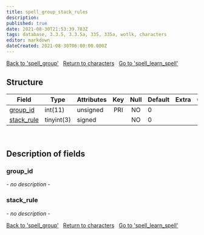 ```yaml
---
title: spell_group_stack_rules
description: 
published: true
date: 2021-08-30T21:53:39.783Z
tags: database, 3.3.5, 3.3.5a, 335, 335a, wotlk, characters
editor: markdown
dateCreated: 2021-08-30T06:00:00.000Z
---
```


<a href="https://dev.trinitycore.info/en/database/335/characters/spell_group" class="mt-5 v-btn v-btn--depressed v-btn--flat v-btn--outlined theme--light v-size--default darkblue--text text--lighten-3"><span class="v-btn__content"><i aria-hidden="true" class="v-icon notranslate v-icon--left mdi mdi-arrow-left theme--light"></i><span>Back to 'spell_group'</span></span></a>&nbsp;&nbsp;&nbsp;<a href="https://dev.trinitycore.info/en/database/335/characters/home" class="mt-5 v-btn v-btn--depressed v-btn--flat v-btn--outlined theme--light v-size--default darkblue--text text--lighten-3"><span class="v-btn__content"><i aria-hidden="true" class="v-icon notranslate v-icon--left mdi mdi-home-outline theme--light"></i><span>Return to characters</span></span></a>&nbsp;&nbsp;&nbsp;<a href="https://dev.trinitycore.info/en/database/335/characters/spell_learn_spell" class="mt-5 v-btn v-btn--depressed v-btn--flat v-btn--outlined theme--light v-size--default darkblue--text text--lighten-3"><span class="v-btn__content"><span>Go to 'spell_learn_spell'</span><i aria-hidden="true" class="v-icon notranslate v-icon--right mdi mdi-arrow-right theme--light"></i></span></a>

## Structure

| Field | Type | Attributes | Key | Null | Default | Extra | Comment |
| --- | --- | --- | :---: | :---: | --- | --- | --- |
| [group_id](#group_id) | int(11) | unsigned | PRI | NO | 0 |  |  |
| [stack_rule](#stack_rule) | tinyint(3) | signed |  | NO | 0 |  |  |
&nbsp;
## Description of fields

### group_id
*- no description -*
&nbsp;

### stack_rule
*- no description -*
&nbsp;

<a href="https://dev.trinitycore.info/en/database/335/characters/spell_group" class="mt-5 v-btn v-btn--depressed v-btn--flat v-btn--outlined theme--light v-size--default darkblue--text text--lighten-3"><span class="v-btn__content"><i aria-hidden="true" class="v-icon notranslate v-icon--left mdi mdi-arrow-left theme--light"></i><span>Back to 'spell_group'</span></span></a>&nbsp;&nbsp;&nbsp;<a href="https://dev.trinitycore.info/en/database/335/characters/home" class="mt-5 v-btn v-btn--depressed v-btn--flat v-btn--outlined theme--light v-size--default darkblue--text text--lighten-3"><span class="v-btn__content"><i aria-hidden="true" class="v-icon notranslate v-icon--left mdi mdi-home-outline theme--light"></i><span>Return to characters</span></span></a>&nbsp;&nbsp;&nbsp;<a href="https://dev.trinitycore.info/en/database/335/characters/spell_learn_spell" class="mt-5 v-btn v-btn--depressed v-btn--flat v-btn--outlined theme--light v-size--default darkblue--text text--lighten-3"><span class="v-btn__content"><span>Go to 'spell_learn_spell'</span><i aria-hidden="true" class="v-icon notranslate v-icon--right mdi mdi-arrow-right theme--light"></i></span></a>

